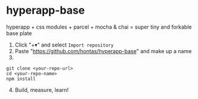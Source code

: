 # hyperapp-base
hyperapp + css modules + parcel + mocha & chai = super tiny and forkable base plate

1. Click "+▾" and select `Import repository`
2. Paste "https://github.com/hontas/hyperapp-base" and make up a name
3.
```shell
git clone <your-repo-url>
cd <your-repo-name>
npm install
```
4. Build, measure, learn!

